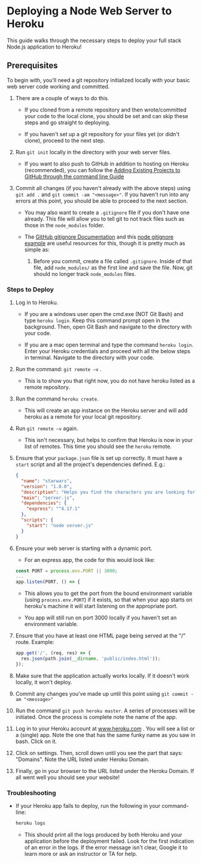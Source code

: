 # Deploying a Node Web Server to Heroku

This guide walks through the necessary steps to deploy your full stack Node.js application to Heroku!

## Prerequisites

To begin with, you'll need a git repository initialized locally with your basic web server code working and committed.

1. There are a couple of ways to do this.

   - If you cloned from a remote repository and then wrote/committed your code to the local clone, you should be set and can skip these steps and go straight to deploying.

   - If you haven't set up a git repository for your files yet (or didn't clone), proceed to the next step.

2. Run `git init` locally in the directory with your web server files.

   - If you want to also push to GitHub in addition to hosting on Heroku (recommended), you can follow the [Adding Existing Projects to GitHub through the command line Guide](https://help.github.com/articles/adding-an-existing-project-to-github-using-the-command-line/)

3. Commit all changes (if you haven't already with the above steps) using `git add .` and `git commit -am "<message>"`. If you haven't run into any errors at this point, you should be able to proceed to the next section.

   - You may also want to create a `.gitignore` file if you don't have one already. This file will allow you to tell git to not track files such as those in the `node_modules` folder.

   - The [GitHub gitignore Documentation](https://help.github.com/articles/ignoring-files/) and this [node gitignore example](https://github.com/github/gitignore/blob/master/Node.gitignore) are useful resources for this, though it is pretty much as simple as:

     1. Before you commit, create a file called `.gitignore`. Inside of that file, add `node_modules/` as the first line and save the file. Now, git should no longer track `node_modules` files.

### Steps to Deploy

1. Log in to Heroku.

   - If you are a windows user open the cmd.exe (NOT Git Bash) and type `heroku login`. Keep this command prompt open in the background. Then, open Git Bash and navigate to the directory with your code.

   - If you are a mac open terminal and type the command `heroku login`. Enter your Heroku credentials and proceed with all the below steps in terminal. Navigate to the directory with your code.

2. Run the command: `git remote –v` .

   - This is to show you that right now, you do not have heroku listed as a remote repository.

3. Run the command `heroku create`.

   - This will create an app instance on the Heroku server and will add heroku as a remote for your local git repository.

4. Run `git remote –v` again.

   - This isn't necessary, but helps to confirm that Heroku is now in your list of remotes. This time you should see the `heroku` remote.

5. Ensure that your `package.json` file is set up correctly. It must have a `start` script and all the project's dependencies defined. E.g.:

   ```json
   {
     "name": "starwars",
     "version": "1.0.0",
     "description": "Helps you find the characters you are looking for",
     "main": "server.js",
     "dependencies": {
       "express": "^4.17.1"
     },
     "scripts": {
       "start": "node server.js"
     }
   }
   ```

6. Ensure your web server is starting with a dynamic port.

   - For an express app, the code for this would look like:

   ```js
   const PORT = process.env.PORT || 3000;
   ...
   app.listen(PORT, () => {
   ```

   - This allows you to get the port from the bound environment variable (using `process.env.PORT`) if it exists, so that when your app starts on heroku's machine it will start listening on the appropriate port.

   - You app will still run on port 3000 locally if you haven't set an environment variable.

7. Ensure that you have at least one HTML page being served at the "/" route. Example:

   ```js
   app.get('/', (req, res) => {
     res.json(path.join(__dirname, 'public/index.html'));
   });
   ```

8. Make sure that the application actually works locally. If it doesn't work locally, it won't deploy.

9. Commit any changes you've made up until this point using `git commit -am "<message>"`

10. Run the command `git push heroku master`. A series of processes will be initiated. Once the process is complete note the name of the app.

11. Log in to your Heroku account at www.heroku.com . You will see a list or a (single) app. Note the one that has the same funky name as you saw in bash. Click on it.

12. Click on settings. Then, scroll down until you see the part that says: "Domains". Note the URL listed under Heroku Domain.

13. Finally, go in your browser to the URL listed under the Heroku Domain. If all went well you should see your website!

### Troubleshooting

- If your Heroku app fails to deploy, run the following in your command-line:

  ```bash
  heroku logs
  ```

  - This should print all the logs produced by both Heroku and your application before the deployment failed. Look for the first indication of an error in the logs. If the error message isn't clear, Google it to learn more or ask an instructor or TA for help.
